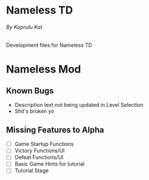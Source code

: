 # Nameless TD
###### By Koprulu Kat

Development files for Nameless TD

# Nameless Mod

## Known Bugs
- Description text not being updated in Level Selection
- Shit's broken yo


## Missing Features to Alpha
- [ ] Game Startup Functions
- [ ] Victory Functions/UI
- [ ] Defeat Functions/UI
- [ ] Basic Game Hints for tutorial
- [ ] Tutorial Stage